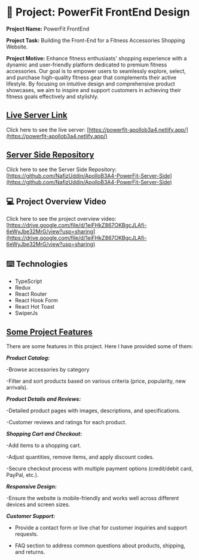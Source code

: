 # :ledger: Project: PowerFit FrontEnd Design

**Project Name:** PowerFit FrontEnd

**Project Task:** Building the Front-End for a Fitness Accessories Shopping Website.

**Project Motive:** Enhance fitness enthusiasts' shopping experience with a dynamic and user-friendly platform dedicated to premium fitness accessories. Our goal is to empower users to seamlessly explore, select, and purchase high-quality fitness gear that complements their active lifestyle. By focusing on intuitive design and comprehensive product showcases, we aim to inspire and support customers in achieving their fitness goals effectively and stylishly.

## [ Live Server Link](https://powerfit-apollob3a4.netlify.app/)

Click here to see the live server: [https://powerfit-apollob3a4.netlify.app/](https://powerfit-apollob3a4.netlify.app/)

## [ Server Side Repository](https://github.com/NafizUddin/ApolloB3A4-PowerFit-Server-Side)

Click here to see the Server Side Repository: [https://github.com/NafizUddin/ApolloB3A4-PowerFit-Server-Side](https://github.com/NafizUddin/ApolloB3A4-PowerFit-Server-Side)

## :computer: Project Overview Video
Click here to see the project overview video: [https://drive.google.com/file/d/1eiFHkZ867OKBgcJLAfi-6eWyJbe32MrG/view?usp=sharing](https://drive.google.com/file/d/1eiFHkZ867OKBgcJLAfi-6eWyJbe32MrG/view?usp=sharing)

## :keyboard: Technologies

- TypeScript
- Redux
- React Router
- React Hook Form
- React Hot Toast
- SwiperJs

## [Some Project Features](https://github.com/NafizUddin/ApolloB3A4-PowerFit-Client-Side)

There are some features in this project. Here I have provided some of them:

**_Product Catalog:_**

-Browse accessories by category

-Filter and sort products based on various criteria (price, popularity, new arrivals).

**_Product Details and Reviews:_**

-Detailed product pages with images, descriptions, and specifications.

-Customer reviews and ratings for each product.

**_Shopping Cart and Checkout:_**

-Add items to a shopping cart.

-Adjust quantities, remove items, and apply discount codes.

-Secure checkout process with multiple payment options (credit/debit card, PayPal, etc.).

**_Responsive Design:_**

-Ensure the website is mobile-friendly and works well across different devices and screen sizes.

**_Customer Support:_**

- Provide a contact form or live chat for customer inquiries and support requests.

- FAQ section to address common questions about products, shipping, and returns.
